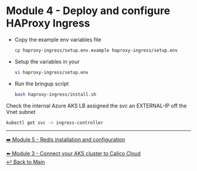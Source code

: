 # Module 4 - Deploy and configure HAProxy Ingress

- Copy the example env variables file  

  ```bash
  cp haproxy-ingress/setup.env.example haproxy-ingress/setup.env
  ```

- Setup the variables in your 

  ```bash
  vi haproxy-ingress/setup.env
  ```

- Run the bringup script 

  ```bash
  bash haproxy-ingress/install.sh
  ```

Check the internal Azure AKS LB assigned the svc an EXTERNAL-IP off the Vnet subnet

  ```bash
  kubectl get svc -n ingress-controller
  ```

---

[:arrow_right: Module 5 - Redis installation and configuration](/modules/module-05-redis.md)  <br>

[:arrow_left:  Module 3 - Connect your AKS cluster to Calico Cloud](/modules/module-03-connect-calicocloud.md)  
[:leftwards_arrow_with_hook: Back to Main](/README.md)